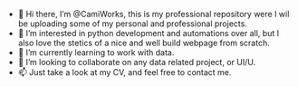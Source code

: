 - 👋 Hi there, I’m @CamiWorks, this is my professional repository were I wil be uploading some of my personal and professional projects.
- 👀 I’m interested in python development and automations over all, but I also love the stetics of a nice and well build webpage from scratch. 
- 🌱 I’m currently learning to work with data.
- 💞️ I’m looking to collaborate on any data related project, or UI/U.
- 📫 Just take a look at my CV, and feel free to contact me. 
